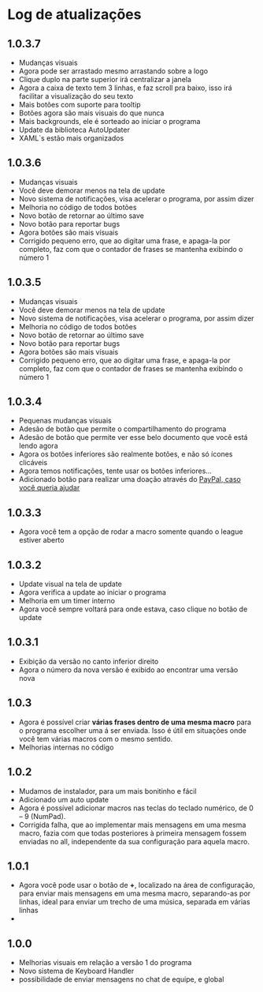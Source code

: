 # Log de atualizações
## 1.0.3.7
- Mudanças visuais
- Agora pode ser arrastado mesmo arrastando sobre a logo
- Clique duplo na parte superior irá centralizar a janela
- Agora a caixa de texto tem 3 linhas, e faz scroll pra baixo, isso irá facilitar a visualização do seu texto
- Mais botões com suporte para tooltip
- Botões agora são mais visuais do que nunca
- Mais backgrounds, ele é sorteado ao iniciar o programa
- Update da biblioteca  AutoUpdater
- XAML`s estão mais organizados

## 1.0.3.6
-  Mudanças visuais
- Você deve demorar menos na tela de update
- Novo sistema de notificações, visa acelerar o programa, por assim dizer
- Melhoria no código de todos botões
- Novo botão de retornar ao último save
- Novo botão para reportar bugs
- Agora botões são mais vísuais
- Corrigido pequeno erro, que ao digitar uma frase, e apaga-la por completo, faz com que o contador de frases se mantenha exibindo o número 1

## 1.0.3.5
-  Mudanças visuais
- Você deve demorar menos na tela de update
- Novo sistema de notificações, visa acelerar o programa, por assim dizer
- Melhoria no código de todos botões
- Novo botão de retornar ao último save
- Novo botão para reportar bugs
- Agora botões são mais vísuais
- Corrigido pequeno erro, que ao digitar uma frase, e apaga-la por completo, faz com que o contador de frases se mantenha exibindo o número 1
## 1.0.3.4
 - Pequenas mudanças visuais
 - Adesão de botão que permite o compartilhamento do programa
 - Adesão de botão que permite ver esse belo documento que você está lendo agora
 - Agora os botões inferiores são realmente botões, e não só ícones clicáveis
- Agora temos notificações, tente usar os botões inferiores...
- Adicionado botão para realizar uma doação através do [PayPal, caso você queria ajudar](https://www.paypal.com/cgi-bin/webscr?cmd=_s-xclick&hosted_button_id=VVNYNKR2NA9U2&source=url)
## 1.0.3.3
-   Agora você tem a opção de rodar a macro somente quando o league estiver aberto
## 1.0.3.2
-   Update visual na tela de update
-   Agora verifica a update ao iniciar o programa
-   Melhoria em um timer interno
-   Agora você sempre voltará para onde estava, caso clique no botão de update
## 1.0.3.1
-   Exibição da versão no canto inferior direito
-   Agora o número da nova versão é exibido ao encontrar uma versão nova

## 1.0.3
-   Agora é possível criar  **várias frases dentro de uma mesma macro**  para o programa escolher uma á ser enviada. Isso é útil em situações onde você tem várias macros com o mesmo sentido. 
- Melhorias internas no código
## 1.0.2
-   Mudamos de instalador, para um mais bonitinho e fácil
-   Adicionado um auto update
-   Agora é possível adicionar macros nas teclas do teclado numérico, de 0 – 9 (NumPad).
-   Corrigida falha, que ao implementar mais mensagens em uma mesma macro, fazia com que todas posteriores à primeira mensagem fossem enviadas no all, independente da sua configuração para aquela macro.
## 1.0.1
- Agora você pode usar o botão de **+**, localizado na área de configuração, para enviar mais mensagens em uma mesma macro, separando-as por linhas, ideal para enviar um trecho de uma música, separada em várias linhas
- 
## 1.0.0

- Melhorias visuais em relação a versão 1 do programa
- Novo sistema de Keyboard Handler 
- possibilidade de enviar mensagens no chat de equipe, e global
